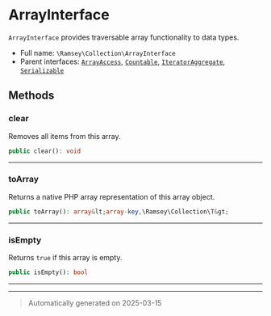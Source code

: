 
# ArrayInterface

`ArrayInterface` provides traversable array functionality to data types.



* Full name: `\Ramsey\Collection\ArrayInterface`
* Parent interfaces: [`ArrayAccess`](../../ArrayAccess.md), [`Countable`](../../Countable.md), [`IteratorAggregate`](../../IteratorAggregate.md), [`Serializable`](../../Serializable.md)


## Methods


### clear

Removes all items from this array.

```php
public clear(): void
```












***

### toArray

Returns a native PHP array representation of this array object.

```php
public toArray(): array&lt;array-key,\Ramsey\Collection\T&gt;
```












***

### isEmpty

Returns `true` if this array is empty.

```php
public isEmpty(): bool
```












***


***
> Automatically generated on 2025-03-15
